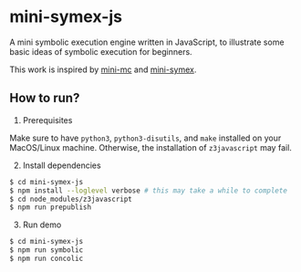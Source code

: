 # mini-symex-js

A mini symbolic execution engine written in JavaScript, to illustrate some basic ideas of symbolic execution for beginners.

This work is inspired by [mini-mc](http://github.com/xiw/mini-mc) and [mini-symex](https://github.com/foreverbell/mini-symex).

## How to run?

1. Prerequisites

Make sure to have `python3`, `python3-disutils`, and `make` installed on your MacOS/Linux machine. Otherwise, the installation of `z3javascript` may fail.

2. Install dependencies

```sh
$ cd mini-symex-js
$ npm install --loglevel verbose # this may take a while to complete
$ cd node_modules/z3javascript
$ npm run prepublish
```

3. Run demo

```sh
$ cd mini-symex-js
$ npm run symbolic
$ npm run concolic
```
